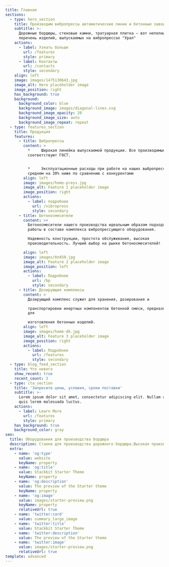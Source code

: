 ```yaml
---
title: Главная
sections:
  - type: hero_section
    title: Производим вибропрессы автоматические линии и бетонные заводы
    subtitle: >-
      Дорожные бордюры, стеновые камни, тратуарная плитка — вот неполный
      перечень изделий, выпускаемых на вибропрессах "Урал"
    actions:
      - label: Узнать больше
        url: /features
        style: primary
      - label: Контакты
        url: /contacts
        style: secondary
    align: left
    image: images/1475130643.jpg
    image_alt: Hero placeholder image
    image_position: right
    has_background: true
    background:
      background_color: blue
      background_image: images/diagonal-lines.svg
      background_image_opacity: 20
      background_image_size: auto
      background_image_repeat: repeat
  - type: features_section
    title: Продукция
    features:
      - title: Вибропрессы
        content: >
          *     Широкая линейка выпускаемой продукции. Все производимые изделия
          соответствуют ГОСТ.


          *     Эксплуатационные расходы при работе на наших выбропрессах, в
          среднем на 30% ниже по сравнению с конкурентами
        align: left
        image: images/home-press.jpg
        image_alt: Feature 1 placeholder image
        image_position: right
        actions:
          - label: подробнее
            url: /vibropress
            style: secondary
      - title: Бетоносмесители
        content: >+
          Бетоносмесители нашего производства идеальным образом подходят для
          работы в составе комплекса вибропрессующего оборудования.

          Надежность конструкции, простота обслуживания, высокая
          производительность. Лучший выбор на рынке бетоносмесителей!

        align: left
        image: images/бп450.jpg
        image_alt: Feature 2 placeholder image
        image_position: left
        actions:
          - label: Подробнее
            url: /bp
            style: secondary
      - title: Дозирующие комплексы
        content: >
          Дозирующий комплекс служит для хранения, дозирования и

          транспортировки инертных компонентов бетонной смеси, предназначенной
          для

          изготовления бетонных изделий.
        align: left
        image: images/home-dk.jpg
        image_alt: Feature 3 placeholder image
        image_position: right
        actions:
          - label: Подробнее
            url: /features
            style: secondary
  - type: blog_feed_section
    title: Что нового
    show_recent: true
    recent_count: 3
  - type: cta_section
    title: 'Запросите цены, условия, сроки поставки'
    subtitle: >-
      Lorem ipsum dolor sit amet, consectetur adipiscing elit. Nullam a metus
      quis lorem malesuada luctus.
    actions:
      - label: Learn More
        url: /features
        style: primary
    has_background: true
    background_color: gray
seo:
  title: Оборудования для производства бордюра
  description: Станки для производства дорожного бордюра.Высокая производительность
  extra:
    - name: 'og:type'
      value: website
      keyName: property
    - name: 'og:title'
      value: Stackbit Starter Theme
      keyName: property
    - name: 'og:description'
      value: The preview of the Starter theme
      keyName: property
    - name: 'og:image'
      value: images/starter-preview.png
      keyName: property
      relativeUrl: true
    - name: 'twitter:card'
      value: summary_large_image
    - name: 'twitter:title'
      value: Stackbit Starter Theme
    - name: 'twitter:description'
      value: The preview of the Starter theme
    - name: 'twitter:image'
      value: images/starter-preview.png
      relativeUrl: true
template: advanced
---
```

